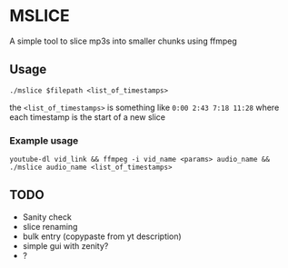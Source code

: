 # MSLICE

A simple tool to slice mp3s into smaller chunks using ffmpeg

## Usage
```
./mslice $filepath <list_of_timestamps>
```
the `<list_of_timestamps>` is something like `0:00 2:43 7:18 11:28` where
each timestamp is the start of a new slice

### Example usage
```
youtube-dl vid_link && ffmpeg -i vid_name <params> audio_name && ./mslice audio_name <list_of_timestamps>
```

## TODO
* Sanity check
* slice renaming
* bulk entry (copypaste from yt description)
* simple gui with zenity?
* ?
